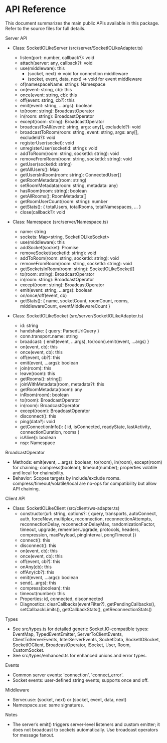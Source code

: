 # API Reference

This document summarizes the main public APIs available in this package. Refer to the source files for full details.

Server API
- Class: SocketIOLikeServer (src/server/SocketIOLikeAdapter.ts)
  - listen(port: number, callback?): void
  - attach(server: any, callback?): void
  - use(middleware): this
    - (socket, next) => void for connection middleware
    - (socket, event, data, next) => void for event middleware
  - of(namespaceName: string): Namespace
  - on(event: string, cb): this
  - once(event: string, cb): this
  - off(event: string, cb?): this
  - emit(event: string, ...args): boolean
  - to(room: string): BroadcastOperator
  - in(room: string): BroadcastOperator
  - except(room: string): BroadcastOperator
  - broadcastToAll(event: string, args: any[], excludeId?): void
  - broadcastToRoom(room: string, event: string, args: any[], excludeId?): void
  - registerUser(socket): void
  - unregisterUser(socketId: string): void
  - addToRoom(room: string, socketId: string): void
  - removeFromRoom(room: string, socketId: string): void
  - getUser(socketId: string)
  - getAllUsers(): Map
  - getUsersInRoom(room: string): ConnectedUser[]
  - getRoomMetadata(room: string)
  - setRoomMetadata(room: string, metadata: any)
  - hasRoom(room: string): boolean
  - getAllRooms(): RoomMetadata[]
  - getRoomUserCount(room: string): number
  - getStats(): { totalUsers, totalRooms, totalNamespaces, ... }
  - close(callback?): void

- Class: Namespace (src/server/Namespace.ts)
  - name: string
  - sockets: Map<string, SocketIOLikeSocket>
  - use(middleware): this
  - addSocket(socket): Promise<void>
  - removeSocket(socketId: string): void
  - addToRoom(room: string, socketId: string): void
  - removeFromRoom(room: string, socketId: string): void
  - getSocketsInRoom(room: string): SocketIOLikeSocket[]
  - to(room: string): BroadcastOperator
  - in(room: string): BroadcastOperator
  - except(room: string): BroadcastOperator
  - emit(event: string, ...args): boolean
  - on/once/off(event, cb)
  - getStats(): { name, socketCount, roomCount, rooms, middlewareCount, eventMiddlewareCount }

- Class: SocketIOLikeSocket (src/server/SocketIOLikeAdapter.ts)
  - id: string
  - handshake: { query: ParsedUrlQuery }
  - conn.transport.name: string
  - broadcast: { emit(event, ...args), to(room).emit(event, ...args) }
  - on(event, cb): this
  - once(event, cb): this
  - off(event, cb?): this
  - emit(event, ...args): boolean
  - join(room): this
  - leave(room): this
  - getRooms(): string[]
  - joinWithMetadata(room, metadata?): this
  - getRoomMetadata(room): any
  - inRoom(room): boolean
  - to(room): BroadcastOperator
  - in(room): BroadcastOperator
  - except(room): BroadcastOperator
  - disconnect(): this
  - ping(data?): void
  - getConnectionInfo(): { id, isConnected, readyState, lastActivity, connectionDuration, rooms }
  - isAlive(): boolean
  - nsp: Namespace

BroadcastOperator
- Methods: emit(event, ...args): boolean; to(room), in(room), except(room) for chaining; compress(boolean); timeout(number); properties volatile and local for chainability.
- Behavior: Scopes targets by include/exclude rooms. compress/timeout/volatile/local are no-ops for compatibility but allow API chaining.

Client API
- Class: SocketIOLikeClient (src/client/ws-adapter.ts)
  - constructor(url: string, options?: { query, transports, autoConnect, auth, forceNew, multiplex, reconnection, reconnectionAttempts, reconnectionDelay, reconnectionDelayMax, randomizationFactor, timeout, upgrade, rememberUpgrade, protocols, headers, compression, maxPayload, pingInterval, pongTimeout })
  - connect(): this
  - disconnect(): this
  - on(event, cb): this
  - once(event, cb): this
  - off(event, cb?): this
  - onAny(cb): this
  - offAny(cb?): this
  - emit(event, ...args): boolean
  - send(...args): this
  - compress(boolean): this
  - timeout(number): this
  - Properties: id, connected, disconnected
  - Diagnostics: clearCallbacks(eventFilter?), getPendingCallbacks(), setCallbackLimits(), getCallbackStats(), getReconnectionStats()

Types
- See src/types.ts for detailed generic Socket.IO-compatible types: EventMap, TypedEventEmitter, ServerToClientEvents, ClientToServerEvents, InterServerEvents, SocketData, SocketIOSocket, SocketIOClient, BroadcastOperator, ISocket, User, Room, CustomSocket.
- See src/types/enhanced.ts for enhanced unions and error types.

Events
- Common server events: 'connection', 'connect_error'.
- Socket events: user-defined string events; supports once and off.

Middleware
- Server.use: (socket, next) or (socket, event, data, next)
- Namespace.use: same signatures.

Notes
- The server’s emit() triggers server-level listeners and custom emitter; it does not broadcast to sockets automatically. Use broadcast operators for message fanout.